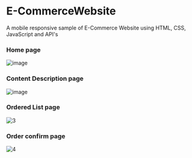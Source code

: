 # E-CommerceWebsite
 A mobile responsive sample of E-Commerce Website using HTML, CSS, JavaScript and API's
 
 
 
### Home page
![image](https://github.com/user-attachments/assets/8233433e-492d-494c-9f73-92b51fbfc330)


### Content Description page
![image](https://github.com/user-attachments/assets/47e72911-7280-47e3-8a33-659efe5dc71a)


### Ordered List page
![3](https://user-images.githubusercontent.com/17312616/65086778-b2574700-d9d0-11e9-9377-8e4886f582a8.png)



### Order confirm page
![4](https://user-images.githubusercontent.com/17312616/65086779-b2efdd80-d9d0-11e9-95d5-4b1a48eafe04.png)
